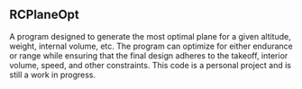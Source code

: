 ## RCPlaneOpt
A program designed to generate the most optimal plane for a given altitude, weight, internal volume, etc. The program can optimize for either endurance or range while ensuring that the final design adheres to the takeoff, interior volume, speed, and other constraints. This code is a personal project and is still a work in progress. 
